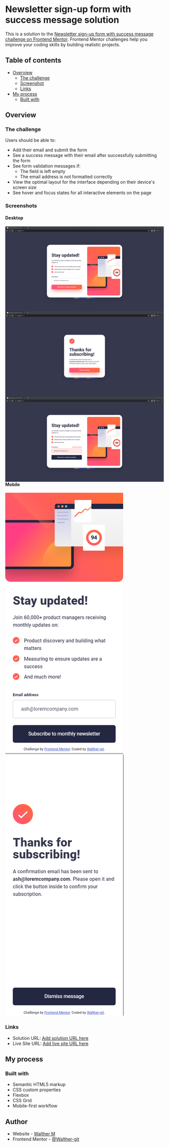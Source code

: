 # Newsletter sign-up form with success message solution

This is a solution to the [Newsletter sign-up form with success message challenge on Frontend Mentor](https://www.frontendmentor.io/challenges/newsletter-signup-form-with-success-message-3FC1AZbNrv). Frontend Mentor challenges help you improve your coding skills by building realistic projects. 

## Table of contents

- [Overview](#overview)
  - [The challenge](#the-challenge)
  - [Screenshot](#screenshot)
  - [Links](#links)
- [My process](#my-process)
  - [Built with](#built-with)
## Overview

### The challenge

Users should be able to:

- Add their email and submit the form
- See a success message with their email after successfully submitting the form
- See form validation messages if:
  - The field is left empty
  - The email address is not formatted correctly
- View the optimal layout for the interface depending on their device's screen size
- See hover and focus states for all interactive elements on the page

### Screenshots

#### Desktop
<img align="left" alt="Screen" src="https://raw.githubusercontent.com/Walther-git/Newsletter-sign-up-form-with-success-message/main/screenshots/desktop-hover.png">

<img align="left" alt="Screen" src="https://raw.githubusercontent.com/Walther-git/Newsletter-sign-up-form-with-success-message/main/screenshots/desktop-succes.png">

<img align="left" alt="Screen" src="https://raw.githubusercontent.com/Walther-git/Newsletter-sign-up-form-with-success-message/main/screenshots/desktop-valid.png">

<br>

#### Mobile

<img  alt="Screen" src="https://raw.githubusercontent.com/Walther-git/Newsletter-sign-up-form-with-success-message/main/screenshots/mobile.png">

<img  alt="Screen" src="https://raw.githubusercontent.com/Walther-git/Newsletter-sign-up-form-with-success-message/main/screenshots/mobile-succes.png">

<br>



### Links

- Solution URL: [Add solution URL here](https://your-solution-url.com)
- Live Site URL: [Add live site URL here](https://walther-git.github.io/Newsletter-sign-up-form-with-success-message/)

## My process

### Built with

- Semantic HTML5 markup
- CSS custom properties
- Flexbox
- CSS Grid
- Mobile-first workflow

## Author

- Website - [Walther M](https://github.com/Walther-git)
- Frontend Mentor - [@Walther-git](https://www.frontendmentor.io/profile/Walther-git)
